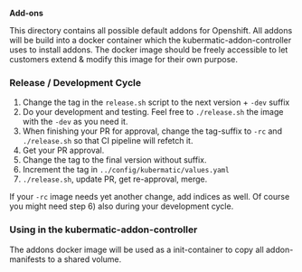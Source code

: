 **Add-ons**

This directory contains all possible default addons for Openshift.
All addons will be build into a docker container which the kubermatic-addon-controller uses to install addons.
The docker image should be freely accessible to let customers extend & modify this image for their own purpose.

### Release / Development Cycle

1) Change the tag in the `release.sh` script to the next version + `-dev` suffix
2) Do your development and testing. Feel free to `./release.sh` the image with the `-dev` as you need it.
3) When finishing your PR for approval, change the tag-suffix to `-rc` and `./release.sh` so that CI pipeline will refetch it.
4) Get your PR approval.
5) Change the tag to the final version without suffix.
6) Increment the tag in `../config/kubermatic/values.yaml`
7) `./release.sh`, update PR, get re-approval, merge.

If your `-rc` image needs yet another change, add indices as well. Of course you might need step 6) also during your development cycle.

### Using in the kubermatic-addon-controller
The addons docker image will be used as a init-container to copy all addon-manifests to a shared volume.
